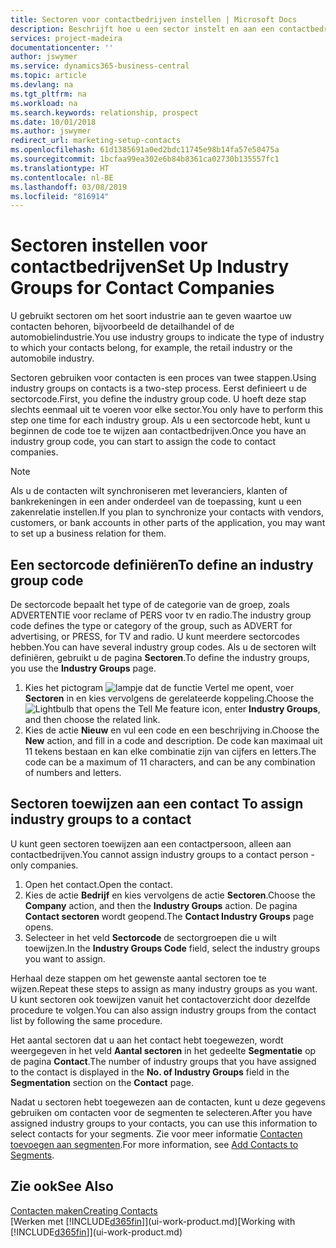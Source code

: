 ```yaml
---
title: Sectoren voor contactbedrijven instellen | Microsoft Docs
description: Beschrijft hoe u een sector instelt en aan een contactbedrijf toewijst, bijvoorbeeld de detailhandel of de auto-industrie.
services: project-madeira
documentationcenter: ''
author: jswymer
ms.service: dynamics365-business-central
ms.topic: article
ms.devlang: na
ms.tgt_pltfrm: na
ms.workload: na
ms.search.keywords: relationship, prospect
ms.date: 10/01/2018
ms.author: jswymer
redirect_url: marketing-setup-contacts
ms.openlocfilehash: 61d1385691a0ed2bdc11745e98b14fa57e50475a
ms.sourcegitcommit: 1bcfaa99ea302e6b84b8361ca02730b135557fc1
ms.translationtype: HT
ms.contentlocale: nl-BE
ms.lasthandoff: 03/08/2019
ms.locfileid: "816914"
---
```

# <a name="set-up-industry-groups-for-contact-companies"></a><span data-ttu-id="a48de-103">Sectoren instellen voor contactbedrijven</span><span class="sxs-lookup"><span data-stu-id="a48de-103">Set Up Industry Groups for Contact Companies</span></span>
<span data-ttu-id="a48de-104">U gebruikt sectoren om het soort industrie aan te geven waartoe uw contacten behoren, bijvoorbeeld de detailhandel of de automobielindustrie.</span><span class="sxs-lookup"><span data-stu-id="a48de-104">You use industry groups to indicate the type of industry to which your contacts belong, for example, the retail industry or the automobile industry.</span></span>

<span data-ttu-id="a48de-105">Sectoren gebruiken voor contacten is een proces van twee stappen.</span><span class="sxs-lookup"><span data-stu-id="a48de-105">Using industry groups on contacts is a two-step process.</span></span> <span data-ttu-id="a48de-106">Eerst definieert u de sectorcode.</span><span class="sxs-lookup"><span data-stu-id="a48de-106">First, you define the industry group code.</span></span> <span data-ttu-id="a48de-107">U hoeft deze stap slechts eenmaal uit te voeren voor elke sector.</span><span class="sxs-lookup"><span data-stu-id="a48de-107">You only have to perform this step one time for each industry group.</span></span> <span data-ttu-id="a48de-108">Als u een sectorcode hebt, kunt u beginnen de code toe te wijzen aan contactbedrijven.</span><span class="sxs-lookup"><span data-stu-id="a48de-108">Once you have an industry group code, you can start to assign the code to contact companies.</span></span>

> [!NOTE]  
>   <span data-ttu-id="a48de-109">Als u de contacten wilt synchroniseren met leveranciers, klanten of bankrekeningen in een ander onderdeel van de toepassing, kunt u een zakenrelatie instellen.</span><span class="sxs-lookup"><span data-stu-id="a48de-109">If you plan to synchronize your contacts with vendors, customers, or bank accounts in other parts of the application, you may want to set up a business relation for them.</span></span>

## <a name="to-define-an-industry-group-code"></a><span data-ttu-id="a48de-110">Een sectorcode definiëren</span><span class="sxs-lookup"><span data-stu-id="a48de-110">To define an industry group code</span></span>
<span data-ttu-id="a48de-111">De sectorcode bepaalt het type of de categorie van de groep, zoals ADVERTENTIE voor reclame of PERS voor tv en radio.</span><span class="sxs-lookup"><span data-stu-id="a48de-111">The industry group code defines the type or category of the group, such as ADVERT for advertising, or PRESS, for TV and radio.</span></span> <span data-ttu-id="a48de-112">U kunt meerdere sectorcodes hebben.</span><span class="sxs-lookup"><span data-stu-id="a48de-112">You can have several industry group codes.</span></span> <span data-ttu-id="a48de-113">Als u de sectoren wilt definiëren, gebruikt u de pagina **Sectoren**.</span><span class="sxs-lookup"><span data-stu-id="a48de-113">To define the industry groups, you use the **Industry Groups** page.</span></span>

1. <span data-ttu-id="a48de-114">Kies het pictogram ![lampje dat de functie Vertel me opent](media/ui-search/search_small.png "Vertel me wat u wilt doen"), voer **Sectoren** in en kies vervolgens de gerelateerde koppeling.</span><span class="sxs-lookup"><span data-stu-id="a48de-114">Choose the ![Lightbulb that opens the Tell Me feature](media/ui-search/search_small.png "Tell me what you want to do") icon, enter **Industry Groups**, and then choose the related link.</span></span>
2. <span data-ttu-id="a48de-115">Kies de actie **Nieuw** en vul een code en een beschrijving in.</span><span class="sxs-lookup"><span data-stu-id="a48de-115">Choose the **New** action, and fill in a code and description.</span></span> <span data-ttu-id="a48de-116">De code kan maximaal uit 11 tekens bestaan en kan elke combinatie zijn van cijfers en letters.</span><span class="sxs-lookup"><span data-stu-id="a48de-116">The code can be a maximum of 11 characters, and can be any combination of numbers and letters.</span></span>

## <span data-ttu-id="a48de-117"><a name="AssignIndustryGroupContact">Sectoren toewijzen aan een contact</a></span><span class="sxs-lookup"><span data-stu-id="a48de-117"><a name="AssignIndustryGroupContact"></a> To assign industry groups to a contact</span></span>
<span data-ttu-id="a48de-118">U kunt geen sectoren toewijzen aan een contactpersoon, alleen aan contactbedrijven.</span><span class="sxs-lookup"><span data-stu-id="a48de-118">You cannot assign industry groups to a contact person - only companies.</span></span>

1. <span data-ttu-id="a48de-119">Open het contact.</span><span class="sxs-lookup"><span data-stu-id="a48de-119">Open the contact.</span></span>
2. <span data-ttu-id="a48de-120">Kies de actie **Bedrijf** en kies vervolgens de actie **Sectoren**.</span><span class="sxs-lookup"><span data-stu-id="a48de-120">Choose the **Company** action, and then the **Industry Groups** action.</span></span> <span data-ttu-id="a48de-121">De pagina **Contact sectoren** wordt geopend.</span><span class="sxs-lookup"><span data-stu-id="a48de-121">The **Contact Industry Groups** page opens.</span></span>
3. <span data-ttu-id="a48de-122">Selecteer in het veld **Sectorcode** de sectorgroepen die u wilt toewijzen.</span><span class="sxs-lookup"><span data-stu-id="a48de-122">In the **Industry Groups Code** field, select the industry groups you want to assign.</span></span>

<span data-ttu-id="a48de-123">Herhaal deze stappen om het gewenste aantal sectoren toe te wijzen.</span><span class="sxs-lookup"><span data-stu-id="a48de-123">Repeat these steps to assign as many industry groups as you want.</span></span> <span data-ttu-id="a48de-124">U kunt sectoren ook toewijzen vanuit het contactoverzicht door dezelfde procedure te volgen.</span><span class="sxs-lookup"><span data-stu-id="a48de-124">You can also assign industry groups from the contact list by following the same procedure.</span></span>

<span data-ttu-id="a48de-125">Het aantal sectoren dat u aan het contact hebt toegewezen, wordt weergegeven in het veld **Aantal sectoren** in het gedeelte **Segmentatie** op de pagina **Contact**.</span><span class="sxs-lookup"><span data-stu-id="a48de-125">The number of industry groups that you have assigned to the contact is displayed in the **No. of Industry Groups** field in the **Segmentation** section on the **Contact** page.</span></span>

<span data-ttu-id="a48de-126">Nadat u sectoren hebt toegewezen aan de contacten, kunt u deze gegevens gebruiken om contacten voor de segmenten te selecteren.</span><span class="sxs-lookup"><span data-stu-id="a48de-126">After you have assigned industry groups to your contacts, you can use this information to select contacts for your segments.</span></span> <span data-ttu-id="a48de-127">Zie voor meer informatie [Contacten toevoegen aan segmenten](marketing-add-contact-segment.md).</span><span class="sxs-lookup"><span data-stu-id="a48de-127">For more information, see [Add Contacts to Segments](marketing-add-contact-segment.md).</span></span>

## <a name="see-also"></a><span data-ttu-id="a48de-128">Zie ook</span><span class="sxs-lookup"><span data-stu-id="a48de-128">See Also</span></span>
[<span data-ttu-id="a48de-129">Contacten maken</span><span class="sxs-lookup"><span data-stu-id="a48de-129">Creating Contacts</span></span>](marketing-create-contact-companies.md)  
<span data-ttu-id="a48de-130">[Werken met [!INCLUDE[d365fin](includes/d365fin_md.md)]](ui-work-product.md)</span><span class="sxs-lookup"><span data-stu-id="a48de-130">[Working with [!INCLUDE[d365fin](includes/d365fin_md.md)]](ui-work-product.md)</span></span>
